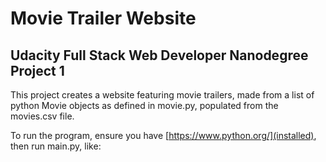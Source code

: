 # Movie Trailer Website #
## Udacity Full Stack Web Developer Nanodegree Project 1 ##

This project creates a website featuring movie trailers, made from a list of python Movie objects as defined in movie.py, populated from the movies.csv file.

To run the program, ensure you have [https://www.python.org/](installed), then run main.py, like:
```python main.py
